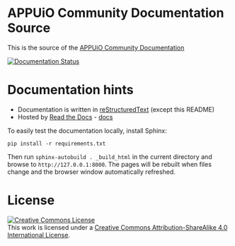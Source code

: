 # APPUiO Community Documentation Source

This is the source of the [APPUiO Community Documentation](http://appuio-community-documentation.rtfd.org/)

[![Documentation Status](https://readthedocs.org/projects/appuio-community-documentation/badge/?version=latest)](http://appuio-community-documentation.readthedocs.org/en/latest/?badge=latest)

# Documentation hints

* Documentation is written in [reStructuredText](http://www.sphinx-doc.org/en/stable/rest.html) (except this README)
* Hosted by [Read the Docs](https://readthedocs.org/) - [docs](https://read-the-docs.readthedocs.io/en/latest/)

To easily test the documentation locally, install Sphinx:

```
pip install -r requirements.txt
```

Then run `sphinx-autobuild . _build_html` in the current directory and browse
to `http://127.0.0.1:8000`. The pages will be rebuilt when files change and
the browser window automatically refreshed.

# License

<a rel="license" href="http://creativecommons.org/licenses/by-sa/4.0/"><img alt="Creative Commons License" style="border-width:0" src="https://i.creativecommons.org/l/by-sa/4.0/88x31.png" /></a><br />This work is licensed under a <a rel="license" href="http://creativecommons.org/licenses/by-sa/4.0/">Creative Commons Attribution-ShareAlike 4.0 International License</a>.
